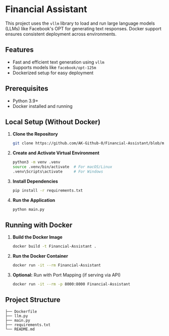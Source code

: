 # Financial Assistant

This project uses the `vllm` library to load and run large language models (LLMs) like Facebook's OPT for generating text responses. Docker support ensures consistent deployment across environments.

## Features
- Fast and efficient text generation using `vllm`
- Supports models like `facebook/opt-125m`
- Dockerized setup for easy deployment

## Prerequisites
- Python 3.9+
- Docker installed and running

## Local Setup (Without Docker)

1. **Clone the Repository**
   ```bash
   git clone https://github.com/AK-Github-0/Financial-Assistant/blob/main/README.md
   ```

2. **Create and Activate Virtual Environment**
   ```bash
   python3 -m venv .venv
   source .venv/bin/activate  # For macOS/Linux
   .venv\Scripts\activate     # For Windows
   ```

3. **Install Dependencies**
   ```bash
   pip install -r requirements.txt
   ```

4. **Run the Application**
   ```bash
   python main.py
   ```

## Running with Docker

1. **Build the Docker Image**
   ```bash
   docker build -t Financial-Assistant .
   ```

2. **Run the Docker Container**
   ```bash
   docker run -it --rm Financial-Assistant
   ```

3. **Optional:** Run with Port Mapping (if serving via API)
   ```bash
   docker run -it --rm -p 8000:8000 Financial-Assistant
   ```

## Project Structure
```
├── Dockerfile
├── llm.py
├── main.py
├── requirements.txt
└── README.md
```




